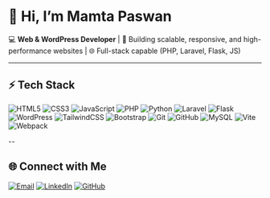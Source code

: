 # 👋 Hi, I’m Mamta Paswan

💻 **Web & WordPress Developer** | 🚀 Building scalable, responsive, and high-performance websites | 🌐 Full-stack capable (PHP, Laravel, Flask, JS)

---

## ⚡ Tech Stack

![HTML5](https://img.shields.io/badge/HTML5-E34F26?style=flat\&logo=html5\&logoColor=white)
![CSS3](https://img.shields.io/badge/CSS3-1572B6?style=flat\&logo=css3\&logoColor=white)
![JavaScript](https://img.shields.io/badge/JavaScript-F7DF1E?style=flat\&logo=javascript\&logoColor=black)
![PHP](https://img.shields.io/badge/PHP-777BB4?style=flat\&logo=php\&logoColor=white)
![Python](https://img.shields.io/badge/Python-3776AB?style=flat\&logo=python\&logoColor=white)
![Laravel](https://img.shields.io/badge/Laravel-FF2D20?style=flat\&logo=laravel\&logoColor=white)
![Flask](https://img.shields.io/badge/Flask-000000?style=flat\&logo=flask\&logoColor=white)
![WordPress](https://img.shields.io/badge/WordPress-21759B?style=flat\&logo=wordpress\&logoColor=white)
![TailwindCSS](https://img.shields.io/badge/Tailwind_CSS-38B2AC?style=flat\&logo=tailwind-css\&logoColor=white)
![Bootstrap](https://img.shields.io/badge/Bootstrap-7952B3?style=flat\&logo=bootstrap\&logoColor=white)
![Git](https://img.shields.io/badge/Git-F05032?style=flat\&logo=git\&logoColor=white)
![GitHub](https://img.shields.io/badge/GitHub-181717?style=flat\&logo=github\&logoColor=white)
![MySQL](https://img.shields.io/badge/MySQL-4479A1?style=flat\&logo=mysql\&logoColor=white)
![Vite](https://img.shields.io/badge/Vite-646CFF?style=flat\&logo=vite\&logoColor=white)
![Webpack](https://img.shields.io/badge/Webpack-8DD6F9?style=flat\&logo=webpack\&logoColor=black)

--

## 🌐 Connect with Me

[![Email](https://img.shields.io/badge/Email-D14836?style=flat\&logo=gmail\&logoColor=white)](mailto:mamtapaswan2021@gmail.com)
[![LinkedIn](https://img.shields.io/badge/LinkedIn-0A66C2?style=flat\&logo=linkedin\&logoColor=white)](https://linkedin.com/in/yourprofile)
[![GitHub](https://img.shields.io/badge/GitHub-100000?style=flat\&logo=github\&logoColor=white)](https://github.com/yourusername)

